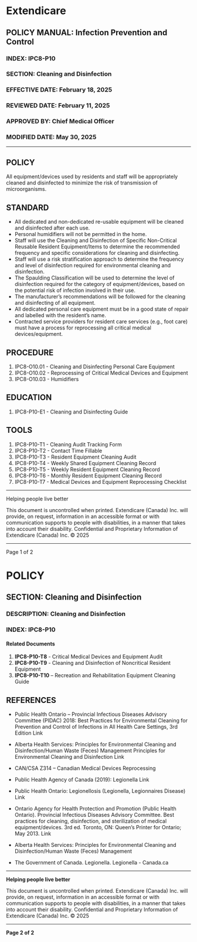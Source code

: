 # Extendicare

## POLICY MANUAL: Infection Prevention and Control
### INDEX: IPC8-P10
### SECTION: Cleaning and Disinfection
### EFFECTIVE DATE: February 18, 2025
### REVIEWED DATE: February 11, 2025
### APPROVED BY: Chief Medical Officer
### MODIFIED DATE: May 30, 2025

----

## POLICY
All equipment/devices used by residents and staff will be appropriately cleaned and disinfected to minimize the risk of transmission of microorganisms.

## STANDARD
- All dedicated and non-dedicated re-usable equipment will be cleaned and disinfected after each use.
- Personal humidifiers will not be permitted in the home.
- Staff will use the Cleaning and Disinfection of Specific Non-Critical Reusable Resident Equipment/Items to determine the recommended frequency and specific considerations for cleaning and disinfecting.
- Staff will use a risk stratification approach to determine the frequency and level of disinfection required for environmental cleaning and disinfection.
- The Spaulding Classification will be used to determine the level of disinfection required for the category of equipment/devices, based on the potential risk of infection involved in their use.
- The manufacturer’s recommendations will be followed for the cleaning and disinfecting of all equipment.
- All dedicated personal care equipment must be in a good state of repair and labelled with the resident’s name.
- Contracted service providers for resident care services (e.g., foot care) must have a process for reprocessing all critical medical devices/equipment.

## PROCEDURE
1. IPC8-O10.01 - Cleaning and Disinfecting Personal Care Equipment
2. IPC8-O10.02 - Reprocessing of Critical Medical Devices and Equipment
3. IPC8-O10.03 - Humidifiers

## EDUCATION
1. IPC8-P10-E1 - Cleaning and Disinfecting Guide

## TOOLS
1. IPC8-P10-T1 - Cleaning Audit Tracking Form
2. IPC8-P10-T2 - Contact Time Fillable
3. IPC8-P10-T3 - Resident Equipment Cleaning Audit
4. IPC8-P10-T4 - Weekly Shared Equipment Cleaning Record
5. IPC8-P10-T5 - Weekly Resident Equipment Cleaning Record
6. IPC8-P10-T6 - Monthly Resident Equipment Cleaning Record
7. IPC8-P10-T7 - Medical Devices and Equipment Reprocessing Checklist

----

Helping people live better

This document is uncontrolled when printed. Extendicare (Canada) Inc. will provide, on request, information in an accessible format or with communication supports to people with disabilities, in a manner that takes into account their disability. Confidential and Proprietary Information of Extendicare (Canada) Inc. © 2025

----

Page 1 of 2

# POLICY

## SECTION: Cleaning and Disinfection
### DESCRIPTION: Cleaning and Disinfection
### INDEX: IPC8-P10

#### Related Documents
1. **IPC8-P10-T8** - Critical Medical Devices and Equipment Audit
2. **IPC8-P10-T9** - Cleaning and Disinfection of Noncritical Resident Equipment
3. **IPC8-P10-T10** – Recreation and Rehabilitation Equipment Cleaning Guide

## REFERENCES
- Public Health Ontario – Provincial Infectious Diseases Advisory Committee (PIDAC) 2018: Best Practices for Environmental Cleaning for Prevention and Control of Infections in All Health Care Settings, 3rd Edition
Link

- Alberta Health Services: Principles for Environmental Cleaning and Disinfection/Human Waste (Feces) Management Principles for Environmental Cleaning and Disinfection
Link

- CAN/CSA Z314 – Canadian Medical Devices Reprocessing

- Public Health Agency of Canada (2019): Legionella
Link

- Public Health Ontario: Legionellosis (Legionella, Legionnaires Disease)
Link

- Ontario Agency for Health Protection and Promotion (Public Health Ontario). Provincial Infectious Diseases Advisory Committee. Best practices for cleaning, disinfection, and sterilization of medical equipment/devices. 3rd ed. Toronto, ON: Queen’s Printer for Ontario; May 2013.
Link

- Alberta Health Services: Principles for Environmental Cleaning and Disinfection/Human Waste (Feces) Management

- The Government of Canada. Legionella. Legionella - Canada.ca

----

**Helping people live better**

This document is uncontrolled when printed. Extendicare (Canada) Inc. will provide, on request, information in an accessible format or with communication supports to people with disabilities, in a manner that takes into account their disability. Confidential and Proprietary Information of Extendicare (Canada) Inc. © 2025

----

**Page 2 of 2**